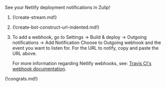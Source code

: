 See your Netlify deployment notifications in Zulip!

1. {!create-stream.md!}

2. {!create-bot-construct-url-indented.md!}

3. To add a webhook, go to Settings -> Build & deploy -> Outgoing notifications -> Add Notification
   Choose to Outgoing webhook and the event you want to listen for. For the URL to
   notify, copy and paste the URL above.

    For more information regarding Netlify webhooks, see:
    [Travis CI's webhook documentation][1].

[1]: https://www.netlify.com/docs/webhooks/

{!congrats.md!}
